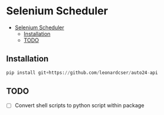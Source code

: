 # Selenium Scheduler

- [Selenium Scheduler](#selenium-scheduler)
  - [Installation](#installation)
  - [TODO](#todo)

## Installation

```python
pip install git+https://github.com/leonardcser/auto24-api
```

## TODO

-   [ ] Convert shell scripts to python script within package
